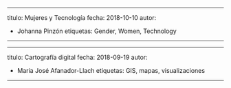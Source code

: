 
---
titulo: Mujeres y Tecnología
fecha: 2018-10-10
autor:
- Johanna Pinzón
etiquetas: Gender, Women, Technology
---

---
titulo: Cartografía digital
fecha: 2018-09-19
autor:
- Maria José Afanador-Llach
etiquetas: GIS, mapas, visualizaciones
---
